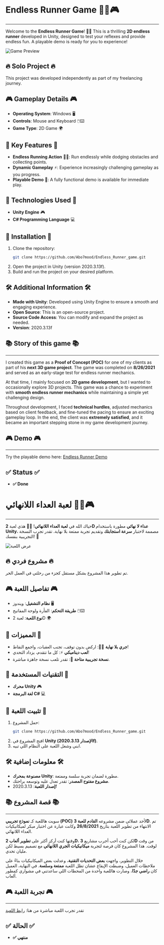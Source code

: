 # Endless Runner Game 🏃‍♂️🎮
--------------------------

Welcome to the **Endless Runner Game**! 🏃‍♂️ This is a thrilling **2D endless runner** developed in Unity, designed to test your reflexes and provide endless fun. A playable demo is ready for you to experience!

![Game Preview](https://i.postimg.cc/fLK9YYPv/2024-12-10-110901.png)

## 🔥 Solo Project 🔥
This project was developed independently as part of my freelancing journey.

## 🎮 Gameplay Details 🎮

- **Operating System**: Windows 🖥️
- **Controls**: Mouse and Keyboard 🖱️⌨️
- **Game Type**: 2D Game 🌍

## 🌟 Key Features 🌟

- **Endless Running Action** 🏃‍♂️: Run endlessly while dodging obstacles and collecting points.
- **Dynamic Gameplay** ⚡: Experience increasingly challenging gameplay as you progress.
- **Playable Demo** 🚀: A fully functional demo is available for immediate play.

## 🔧 Technologies Used 🔧

- **Unity Engine** 🎮
- **C# Programming Language** 💻

## 🚀 Installation 🚀

1. Clone the repository:
   ```bash
   git clone https://github.com/Abo7mood/Endless_Runner_game.git
   ```
2. Open the project in Unity (version 2020.3.13f).
3. Build and run the project on your desired platform.

## 🛠️ Additional Information 🛠️

- **Made with Unity**: Developed using Unity Engine to ensure a smooth and engaging experience.
- **Open Source**: This is an open-source project.
- **Source Code Access**: You can modify and expand the project as needed.
- **Version**: 2020.3.13f

## 📚 Story of this game 📚
--------------------------

I created this game as a **Proof of Concept (POC)** for one of my clients as part of his **next 3D game project**. The game was completed on **8/26/2021** and served as an early-stage test for endless runner mechanics.

At that time, I mainly focused on **2D game development**, but I wanted to occasionally explore 3D projects. This game was a chance to experiment with **smooth endless runner mechanics** while maintaining a simple yet challenging design.

Throughout development, I faced **technical hurdles**, adjusted mechanics based on client feedback, and fine-tuned the pacing to ensure an exciting gameplay loop. In the end, the client was **extremely satisfied**, and it became an important stepping stone in my game development journey.

## 🎮 Demo 🎮
--------------------------

Try the playable demo here: [Endless Runner Demo](https://abo-7mood.itch.io/endless_runner_game)

## ✅ Status ✅

- **✅ Done**

# لعبة العداء اللانهائي 🏃‍♂️🎮
--------------------------

حياك الله في **لعبة العداء اللانهائي**! 🏃‍♂️ هذي لعبة **2D عداء لا نهائي** مطورة باستخدام **Unity**، مصممة لاختبار **سرعة استجابتك** وتقديم تجربة ممتعة بلا نهاية. تقدر تجرب النسخة التجريبية بنفسك! 🚀

![عرض اللعبة](https://i.postimg.cc/fLK9YYPv/2024-12-10-110901.png)

## 🔥 مشروع فردي 🔥
تم تطوير هذا المشروع بشكل مستقل كجزء من رحلتي في العمل الحر.

## 🎮 تفاصيل اللعبة 🎮

- **نظام التشغيل**: ويندوز 🖥️
- **طريقة التحكم**: الفأرة ولوحة المفاتيح 🖱️⌨️
- **نوع اللعبة**: لعبة 2D 🌍

## 🌟 المميزات 🌟

- **جري بلا نهاية** 🏃‍♂️: اركض بدون توقف، تجنب العقبات، واجمع النقاط!
- **لعب ديناميكي** ⚡: كل ما تتقدم، يزداد التحدي!
- **نسخة تجريبية متاحة** 🚀: تقدر تلعب نسخة جاهزة مباشرة.

## 🔧 التقنيات المستخدمة 🔧

- **محرك Unity** 🎮
- **لغة البرمجة C#** 💻

## 🚀 تثبيت اللعبة 🚀

1. حمل المشروع:
   ```bash
   git clone https://github.com/Abo7mood/Endless_Runner_game.git
   ```
2. افتح المشروع في **Unity (الإصدار 2020.3.13f)**.
3. ابني وشغل اللعبة على النظام اللي تبيه.

## 🛠️ معلومات إضافية 🛠️

- **مصنوعة بمحرك Unity**: مطورة لضمان تجربة سلسة وممتعة.
- **مشروع مفتوح المصدر**: تقدر تعدل عليه وتوسعه براحتك.
- **إصدار اللعبة**: 2020.3.13f

## 📚 قصة المشروع 📚
--------------------------

سويت هاللعبة كـ **نموذج تجريبي (POC)** لأحد عملائي ضمن مشروعه **القادم للعبة 3D**. تم الانتهاء من تطوير اللعبة بتاريخ **26/8/2021** وكانت عبارة عن اختبار مبكر لميكانيكيات العداء اللانهائي.

وقتها كنت أركز أكثر على **تطوير ألعاب 2D**، لكن كنت أحب أجرب مشاريع **3D** من وقت لوقت. هذا المشروع كان فرصة لتجربة **ميكانيكيات الجري اللانهائي** مع تصميم بسيط لكن مليان تحدي.

خلال التطوير، واجهت **بعض التحديات التقنية**، وعدلت بعض الميكانيكيات بناءً على ملاحظات العميل، وضبطت الإيقاع عشان تظل اللعبة **ممتعة وسلسة**. في النهاية، العميل كان **راضي جدًا**، وصارت هاللعبة واحدة من المحطات اللي ساعدتني في مشواري كمطور ألعاب.

## 🎮 تجربة اللعبة 🎮
--------------------------

تقدر تجرب اللعبة مباشرة من هنا: [رابط اللعبة](https://abo-7mood.itch.io/endless_runner_game)

## ✅ الحالة ✅

- **✅ منتهي**

